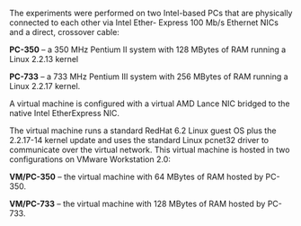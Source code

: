 The experiments were performed on two Intel-based PCs that are physically connected to each other via Intel Ether-
Express 100 Mb/s Ethernet NICs and a direct, crossover cable:

**PC-350** – a 350 MHz Pentium II system with 128 MBytes of RAM running a Linux 2.2.13 kernel

**PC-733** – a 733 MHz Pentium III system with 256 MBytes of RAM running a Linux 2.2.17 kernel.

A virtual machine is configured with a virtual AMD Lance NIC bridged to the native Intel EtherExpress NIC.

The virtual machine runs a standard RedHat 6.2 Linux guest OS plus the 2.2.17-14 kernel update and uses the
standard Linux pcnet32 driver to communicate over the virtual network. This virtual machine is hosted in two configurations on VMware Workstation 2.0:

**VM/PC-350** – the virtual machine with 64 MBytes of RAM hosted by PC-350.

**VM/PC-733** – the virtual machine with 128 MBytes of RAM hosted by PC-733.